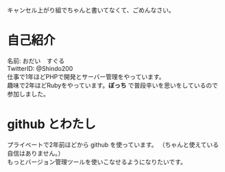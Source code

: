 キャンセル上がり組でちゃんと書いてなくて、ごめんなさい。  

# 自己紹介
名前: おだい　すぐる  
TwitterID: @Shindo200  
仕事で1年ほどPHPで開発とサーバー管理をやっています。  
趣味で2年ほどRubyをやっています。**ぼっち** で普段辛いを思いをしているので参加しました。

# github とわたし
プライベートで2年前ほどから github を使っています。 
（ちゃんと使えている自信はありません。）  
もっとバージョン管理ツールを使いこなせるようになりたいです。  
